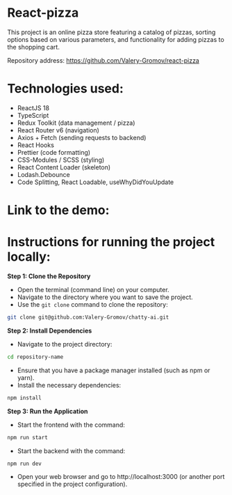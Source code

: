 # React-pizza
This project is an online pizza store featuring a catalog of pizzas, sorting options based on various parameters, and functionality for adding pizzas to the shopping cart.


Repository address: https://github.com/Valery-Gromov/react-pizza

# Technologies used:
- ReactJS 18
- TypeScript
- Redux Toolkit (data management / pizza)
- React Router v6 (navigation)
- Axios + Fetch (sending requests to backend)
- React Hooks
- Prettier (code formatting)
- CSS-Modules / SCSS (styling)
- React Content Loader (skeleton)
- Lodash.Debounce
- Code Splitting, React Loadable, useWhyDidYouUpdate

# Link to the demo:

# Instructions for running the project locally:

**Step 1: Clone the Repository**
- Open the terminal (command line) on your computer.
- Navigate to the directory where you want to save the project.
- Use the `git clone` command to clone the repository:

```bash
git clone git@github.com:Valery-Gromov/chatty-ai.git
```

**Step 2: Install Dependencies**
- Navigate to the project directory:
```bash
cd repository-name
```
- Ensure that you have a package manager installed (such as npm or yarn).
- Install the necessary dependencies:
```bash
npm install
```

**Step 3: Run the Application**
- Start the frontend with the command:
```bash
npm run start
```
- Start the backend with the command:
```bash
npm run dev
```
- Open your web browser and go to http://localhost:3000 (or another port specified in the project configuration).

